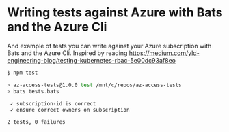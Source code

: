 # Writing tests against Azure with Bats and the Azure Cli

And example of tests you can write against your Azure subscription with Bats and the Azure Cli. Inspired by reading https://medium.com/yld-engineering-blog/testing-kubernetes-rbac-5e00dc93af8eo

```bash
$ npm test

> az-access-tests@1.0.0 test /mnt/c/repos/az-access-tests
> bats tests.bats

 ✓ subscription-id is correct
 ✓ ensure correct owners on subscription

2 tests, 0 failures
```